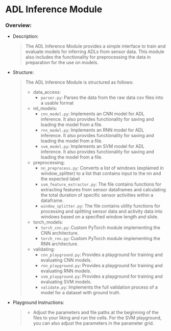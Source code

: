 # ADL Inference Module

### Overview:

- Description:
    > The ADL Inference Module provides a simple interface to train and evaluate models for inferring ADLs from sensor data. This module also includes the functionality for preprocessing the data in preparation for the use on models.
- Structure: 
    > The ADL Inference Module is structured as follows:  
  > - data_access:
  >   - ```parser.py```: Parses the data from the raw data csv files into a usable format
  > - ml_models:
  >   - ```cnn_model.py```: Implements an CNN model for ADL inference. It also provides functionality for saving and loading the model from a file.
  >   - ```rnn_model.py```: Implements an RNN model for ADL inference. It also provides functionality for saving and loading the model from a file.
  >   - ```svm_model.py```: Implements an SVM model for ADL inference. It also provides functionality for saving and loading the model from a file.
  > - preprocessing:
  >   - ```nn_preprocess.py```: Converts a list of windows (explained in window_splitter) to a list that contains input to the nn and the expected label
  >   - ```svm_feature_extractor.py```: The file contains functions for extracting features from sensor dataframes and calculating the total duration of specific sensor activities within a dataframe.
  >   - ```window_splitter.py```: The file contains utility functions for processing and splitting sensor data and activity data into windows based on a specified window length and slide.
  > - torch_models:
  >   - ```torch_cnn.py```: Custom PyTorch module implementing the CNN architecture.
  >   - ```torch_rnn.py```: Custom PyTorch module implementing the RNN architecture.
  > - validating:
  >   - ```cnn_playground.py```: Provides a playground for training and evaluating CNN models.
  >   - ```rnn_playground.py```: Provides a playground for training and evaluating RNN models.
  >   - ```svm_playground.py```: Provides a playground for training and evaluating SVM models.
  >   - ```validate.py```: Implements the full validation process of a model for a dataset with ground truth.
- Playground Instructions:
  > - Adjust the parameters and file paths at the beginning of the files to your liking and run the cells. For the SVM playground, you can also adjust the parameters in the parameter grid.